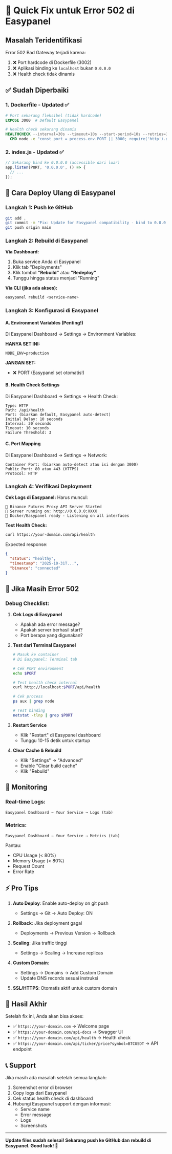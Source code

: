 # 🚨 Quick Fix untuk Error 502 di Easypanel

## Masalah Teridentifikasi

Error 502 Bad Gateway terjadi karena:
1. ❌ Port hardcode di Dockerfile (3002)
2. ❌ Aplikasi binding ke `localhost` bukan `0.0.0.0`
3. ❌ Health check tidak dinamis

## ✅ Sudah Diperbaiki

### 1. **Dockerfile** - Updated ✅
```dockerfile
# Port sekarang fleksibel (tidak hardcode)
EXPOSE 3000  # Default Easypanel

# Health check sekarang dinamis
HEALTHCHECK --interval=30s --timeout=10s --start-period=10s --retries=3 \
  CMD node -e "const port = process.env.PORT || 3000; require('http').get('http://localhost:' + port + '/api/health', (r) => {process.exit(r.statusCode === 200 ? 0 : 1)}).on('error', () => process.exit(1))"
```

### 2. **index.js** - Updated ✅
```javascript
// Sekarang bind ke 0.0.0.0 (accessible dari luar)
app.listen(PORT, '0.0.0.0', () => {
  // ...
});
```

## 🔄 Cara Deploy Ulang di Easypanel

### Langkah 1: Push ke GitHub
```bash
git add .
git commit -m "Fix: Update for Easypanel compatibility - bind to 0.0.0.0 and dynamic port"
git push origin main
```

### Langkah 2: Rebuild di Easypanel

**Via Dashboard:**
1. Buka service Anda di Easypanel
2. Klik tab "Deployments"
3. Klik tombol **"Rebuild"** atau **"Redeploy"**
4. Tunggu hingga status menjadi "Running"

**Via CLI (jika ada akses):**
```bash
easypanel rebuild <service-name>
```

### Langkah 3: Konfigurasi di Easypanel

#### A. Environment Variables (Penting!)
Di Easypanel Dashboard → Settings → Environment Variables:

**HANYA SET INI:**
```
NODE_ENV=production
```

**JANGAN SET:**
- ❌ PORT (Easypanel set otomatis!)

#### B. Health Check Settings
Di Easypanel Dashboard → Settings → Health Check:

```
Type: HTTP
Path: /api/health
Port: (biarkan default, Easypanel auto-detect)
Initial Delay: 10 seconds
Interval: 30 seconds
Timeout: 10 seconds
Failure Threshold: 3
```

#### C. Port Mapping
Di Easypanel Dashboard → Settings → Network:

```
Container Port: (biarkan auto-detect atau isi dengan 3000)
Public Port: 80 atau 443 (HTTPS)
Protocol: HTTP
```

### Langkah 4: Verifikasi Deployment

**Cek Logs di Easypanel:**
Harus muncul:
```
🚀 Binance Futures Proxy API Server Started
📡 Server running on: http://0.0.0.0:XXXX
🐳 Docker/Easypanel ready - Listening on all interfaces
```

**Test Health Check:**
```bash
curl https://your-domain.com/api/health
```

Expected response:
```json
{
  "status": "healthy",
  "timestamp": "2025-10-31T...",
  "binance": "connected"
}
```

## 🐛 Jika Masih Error 502

### Debug Checklist:

1. **Cek Logs di Easypanel**
   - Apakah ada error message?
   - Apakah server berhasil start?
   - Port berapa yang digunakan?

2. **Test dari Terminal Easypanel**
   ```bash
   # Masuk ke container
   # Di Easypanel: Terminal tab
   
   # Cek PORT environment
   echo $PORT
   
   # Test health check internal
   curl http://localhost:$PORT/api/health
   
   # Cek process
   ps aux | grep node
   
   # Test binding
   netstat -tlnp | grep $PORT
   ```

3. **Restart Service**
   - Klik "Restart" di Easypanel dashboard
   - Tunggu 10-15 detik untuk startup

4. **Clear Cache & Rebuild**
   - Klik "Settings" → "Advanced"
   - Enable "Clear build cache"
   - Klik "Rebuild"

## 📱 Monitoring

### Real-time Logs:
```
Easypanel Dashboard → Your Service → Logs (tab)
```

### Metrics:
```
Easypanel Dashboard → Your Service → Metrics (tab)
```

Pantau:
- CPU Usage (< 80%)
- Memory Usage (< 80%)
- Request Count
- Error Rate

## ⚡ Pro Tips

1. **Auto Deploy**: Enable auto-deploy on git push
   - Settings → Git → Auto Deploy: ON

2. **Rollback**: Jika deployment gagal
   - Deployments → Previous Version → Rollback

3. **Scaling**: Jika traffic tinggi
   - Settings → Scaling → Increase replicas

4. **Custom Domain**: 
   - Settings → Domains → Add Custom Domain
   - Update DNS records sesuai instruksi

5. **SSL/HTTPS**: Otomatis aktif untuk custom domain

## 🎯 Hasil Akhir

Setelah fix ini, Anda akan bisa akses:

- ✅ `https://your-domain.com` → Welcome page
- ✅ `https://your-domain.com/api-docs` → Swagger UI
- ✅ `https://your-domain.com/api/health` → Health check
- ✅ `https://your-domain.com/api/ticker/price?symbol=BTCUSDT` → API endpoint

## 📞 Support

Jika masih ada masalah setelah semua langkah:

1. Screenshot error di browser
2. Copy logs dari Easypanel
3. Cek status health check di dashboard
4. Hubungi Easypanel support dengan informasi:
   - Service name
   - Error message
   - Logs
   - Screenshots

---

**Update files sudah selesai! Sekarang push ke GitHub dan rebuild di Easypanel. Good luck! 🚀**
